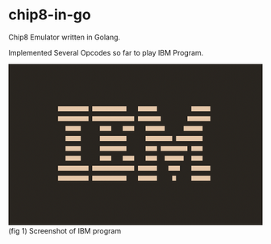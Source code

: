 # chip8-in-go

Chip8 Emulator written in Golang.

Implemented Several Opcodes so far to play IBM Program.

<img src="screenshot.png" alt="IBM Program Screenshot" width="640" height="320">
(fig 1) Screenshot of IBM program
